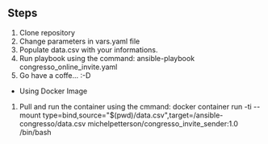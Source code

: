 ## Steps ##

1. Clone repository
2. Change parameters in vars.yaml file
3. Populate data.csv with your informations.
4. Run playbook using the command:
   ansible-playbook  congresso_online_invite.yaml
5. Go have a coffe... :-D

* Using Docker Image

1. Pull and run the container using the cmmand: docker container run -ti --mount type=bind,source="$(pwd)/data.csv",target=/ansible-congresso/data.csv michelpetterson/congresso_invite_sender:1.0 /bin/bash
